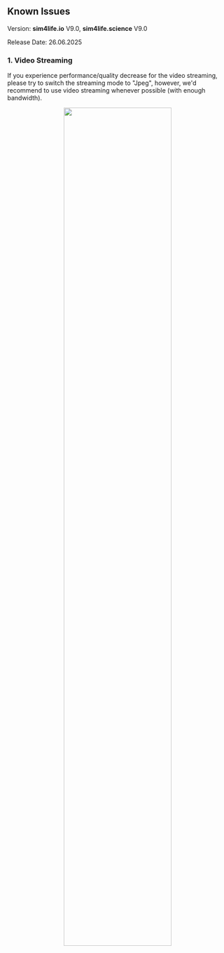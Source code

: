 ## Known Issues

Version: **sim4life.io** V9.0, **sim4life.science** V9.0

Release Date: 26.06.2025

### 1. Video Streaming

If you experience performance/quality decrease for the video streaming, please try to switch the streaming mode to "Jpeg", however, we'd recommend to use video streaming whenever possible (with enough bandwidth).

<p align="center">
  <img width="70%" src="assets/videostream.png">
</p>
